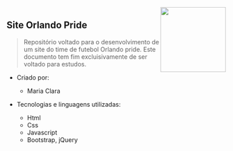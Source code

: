   <img src="https://upload.wikimedia.org/wikipedia/pt/9/93/OrlandoPride_Logo.png" align="right" height="150em">

 ## Site Orlando Pride
> Repositório voltado para o desenvolvimento de um site do time de futebol Orlando pride. 
> Este documento tem fim excluisivamente de ser voltado para estudos.

- Criado por: 
  - Maria Clara
  
- Tecnologias e linguagens utilizadas:
  - Html
  - Css
  - Javascript
  - Bootstrap, jQuery
